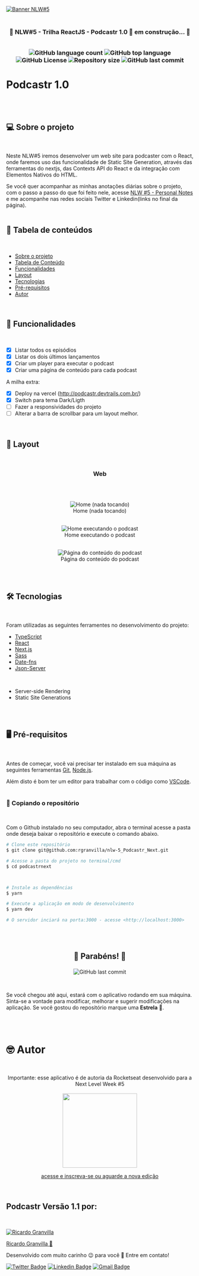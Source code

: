 [![Banner NLW#5](./assets/nlw5.png)](https://home.devtrails.com.br/)

<h3 align="center">
<br>
🚧 NLW#5 - Trilha ReactJS - Podcastr 1.0 🚀 em construção... 🚧
<br>
<br>

<p align="center">
  <img alt="GitHub language count" src="https://img.shields.io/github/languages/count/rgranvilla/nlw-5_Podcastr_Next">
  
  <img alt="GitHub top language" src="https://img.shields.io/github/languages/top/rgranvilla/nlw-5_Podcastr_Next">

  <img alt="GitHub License" src="https://img.shields.io/github/license/rgranvilla/nlw-5_Podcastr_Next">

  <img alt="Repository size" src="https://img.shields.io/github/repo-size/rgranvilla/nlw-5_Podcastr_Next">

  <img alt="GitHub last commit" src="https://img.shields.io/github/last-commit/rgranvilla/nlw-5_Podcastr_Next">

</p>
</h3>

# Podcastr 1.0

<br>
<br>

## 💻 **Sobre o projeto**

<br>

Neste NLW#5 iremos desenvolver um web site para podcaster com o React, onde
faremos uso das funcionalidade de Static Site Generation, através das
ferramentas do nextjs, das Contexts API do React e da integração com Elementos
Nativos do HTML.

Se você quer acompanhar as minhas anotações diárias sobre o projeto, com o passo
a passo do que foi feito nele, acesse
[NLW #5 - Personal Notes](https://www.notion.so/Next-Level-Week-5-1-Dia-d4487ff53f0f4130b9077d1a5deaecfe)
e me acompanhe nas redes sociais Twitter e Linkedin(links no final da página).
<br> <br>

## 📖 **Tabela de conteúdos**

<br>

- [Sobre o projeto](#-sobre-o-projeto)
- [Tabela de Conteúdo](#-tabela-de-conteúdos)
- [Funcionalidades](#-funcionalidades)
- [Layout](#-layout)
- [Tecnologias](#-tecnologias)
- [Pré-requisitos](#-pré-requisitos)
- [Autor](#-autor)

<br>

## 🔩 **Funcionalidades**

<br>

- [x] Listar todos os episódios
- [x] Listar os dois últimos lançamentos
- [x] Criar um player para executar o podcast
- [x] Criar uma página de conteúdo para cada podcast

A milha extra:

- [x] Deploy na vercel (http://podcastr.devtrails.com.br/)
- [x] Switch para tema Dark/Ligth
- [ ] Fazer a responsividades do projeto
- [ ] Alterar a barra de scrollbar para um layout melhor.

<br>

## 🎨 **Layout**

<br>

<h3 align="center"><b> Web </b></h3>
<br>
<br>

<p align="center">
  <img alt="Home (nada tocando)" src="./assets/Home (nada tocando).png">
  
  <br>
  Home (nada tocando)
  <br>
  <br>
</p>
<p align="center">
  <img alt="Home executando o podcast" src="./assets/Home.png">
  
  <br>
  Home executando o podcast
  <br>
  <br>
</p>
<p align="center">
  <img alt="Página do conteúdo do podcast" src="./assets/Interna.png">
  
  <br>
  Página do conteúdo do podcast
</p>
<br>
<br>

## 🛠 Tecnologias

<br>

Foram utilizadas as seguintes ferramentes no desenvolvimento do projeto:

- [TypeScript](https://www.typescriptlang.org/)
- [React](https://pt-br.reactjs.org/)
- [Next.js](https://nextjs.org/)
- [Sass](https://sass-lang.com/)
- [Date-fns](https://date-fns.org/v2.21.1/docs/format)
- [Json-Server](https://github.com/typicode/json-server)

<br>

- Server-side Rendering
- Static Site Generations

<br>
<br>

## 🖥 Pré-requisitos

<br>

Antes de começar, você vai precisar ter instalado em sua máquina as seguintes
ferramentas [Git](https://git-scm.com), [Node.js](https://nodejs.org/en/).

Além disto é bom ter um editor para trabalhar com o código como
[VSCode](https://code.visualstudio.com/). <br> <br>

### 💽 Copiando o repositório

<br>

Com o Github instalado no seu computador, abra o terminal acesse a pasta onde
deseja baixar o repositório e execute o comando abaixo.

```bash
# Clone este repositório
$ git clone git@github.com:rgranvilla/nlw-5_Podcastr_Next.git

# Acesse a pasta do projeto no terminal/cmd
$ cd podcastrnext



# Instale as dependências
$ yarn

# Execute a aplicação em modo de desenvolvimento
$ yarn dev

# O servidor inciará na porta:3000 - acesse <http://localhost:3000>
```

<br>
<br>

<h2 align="center">

🎉 Parabéns! 🎉

</h1>

<p align="center">

<img alt="GitHub last commit" src="https://img.shields.io/github/stars/rgranvilla/01-github-explorer">
</P>
<br>

Se você chegou até aqui, estará com o aplicativo rodando em sua máquina.
Sinta-se a vontade para modificar, melhorar e sugerir modificações na aplicação.
Se você gostou do repositório marque uma **Estrela** 🌟.

<br>
<br>

# 🤓 Autor

<br>
<p align="center">
Importante: esse aplicativo é de autoria da Rocketseat desenvolvido para a Next Level Week #5
<br>
<br>

<a href="https://nextlevelweek.com/inscricao/5">

<img src="./assets/nlw5_inscricao.png" style="height: 200px"/>

<p align="center">
acesse e inscreva-se ou aguarde a nova edição
</p>
</a>
<br>
</p>

## Podcastr Versão 1.1 por:

<br>

[![Ricardo Granvilla](./assets/author.png)](https://github.com/rgranvilla)

<a href="https://github.com/rgranvilla">Ricardo Granvilla 🚀</a>

Desenvolvido com muito carinho 😉 para você 👋 Entre em contato! <br>

[![Twitter Badge](https://img.shields.io/badge/-@rgranvilla-1ca0f1?style=flat-square&labelColor=1ca0f1&logo=twitter&logoColor=white&link=https://twitter.com/rgranvilla)](https://twitter.com/rgranvilla)
[![Linkedin Badge](https://img.shields.io/badge/-Ricardo-blue?style=flat-square&logo=Linkedin&logoColor=white&link=https://www.linkedin.com/in/rgranvilla/)](https://www.linkedin.com/in/rgranvilla/)
[![Gmail Badge](https://img.shields.io/badge/-rgranvilla@gmail.com-c14438?style=flat-square&logo=Gmail&logoColor=white&link=mailto:rgranvilla@gmail.com)](mailto:rgranvilla@gmail.com)

<br>
<br>
